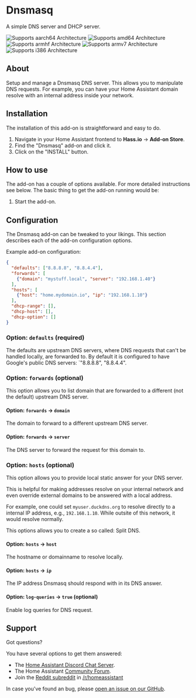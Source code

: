 # Dnsmasq

A simple DNS server and DHCP server.

![Supports aarch64 Architecture][aarch64-shield] ![Supports amd64 Architecture][amd64-shield] ![Supports armhf Architecture][armhf-shield] ![Supports armv7 Architecture][armv7-shield] ![Supports i386 Architecture][i386-shield]

## About

Setup and manage a Dnsmasq DNS server. This allows you to manipulate DNS
requests. For example, you can have your Home Assistant domain resolve with
an internal address inside your network.

## Installation

The installation of this add-on is straightforward and easy to do.

1. Navigate in your Home Assistant frontend to **Hass.io** -> **Add-on Store**.
2. Find the "Dnsmasq" add-on and click it.
3. Click on the "INSTALL" button.

## How to use

The add-on has a couple of options available. For more detailed instructions
see below. The basic thing to get the add-on running would be:

1. Start the add-on.

## Configuration

The Dnsmasq add-on can be tweaked to your likings. This section
describes each of the add-on configuration options.

Example add-on configuration:

```json
{
  "defaults": ["8.8.8.8", "8.8.4.4"],
  "forwards": [
    {"domain": "mystuff.local", "server": "192.168.1.40"}
  ],
  "hosts": [
    {"host": "home.mydomain.io", "ip": "192.168.1.10"}
  ],
  "dhcp-range": [],
  "dhcp-host": [],
  "dhcp-option": []
}
```

### Option: `defaults` (required)

The defaults are upstream DNS servers, where DNS requests that can't
be handled locally, are forwarded to. By default it is configured to have
Google's public DNS servers: `"8.8.8.8", "8.8.4.4".

### Option: `forwards` (optional)

This option allows you to list domain that are forwarded to a different
(not the default) upstream DNS server.

#### Option: `forwards` -> `domain`

The domain to forward to a different upstream DNS server.

#### Option: `forwards` -> `server`

The DNS server to forward the request for this domain to.

### Option: `hosts` (optional)

This option allows you to provide local static answer for your DNS server.

This is helpful for making addresses resolve on your internal network and
even override external domains to be answered with a local address.

For example, one could set `myuser.duckdns.org` to resolve directly to a
internal IP address, e.g., `192.168.1.10`. While outsite of this network,
it would resolve normally.

This options allows you to create a so called: Split DNS.

#### Option: `hosts` -> `host`

The hostname or domainname to resolve locally.

#### Option: `hosts` -> `ip`

The IP address Dnsmasq should respond with in its DNS answer.

#### Option: `log-queries` -> `true` (optional)

Enable log queries for DNS request.

## Support

Got questions?

You have several options to get them answered:

- The [Home Assistant Discord Chat Server][discord].
- The Home Assistant [Community Forum][forum].
- Join the [Reddit subreddit][reddit] in [/r/homeassistant][reddit]

In case you've found an bug, please [open an issue on our GitHub][issue].

[aarch64-shield]: https://img.shields.io/badge/aarch64-yes-green.svg
[amd64-shield]: https://img.shields.io/badge/amd64-yes-green.svg
[armhf-shield]: https://img.shields.io/badge/armhf-yes-green.svg
[armv7-shield]: https://img.shields.io/badge/armv7-yes-green.svg
[discord]: https://discord.gg/c5DvZ4e
[forum]: https://community.home-assistant.io
[i386-shield]: https://img.shields.io/badge/i386-yes-green.svg
[issue]: https://github.com/home-assistant/hassio-addons/issues
[reddit]: https://reddit.com/r/homeassistant
[repository]: https://github.com/hassio-addons/repository
